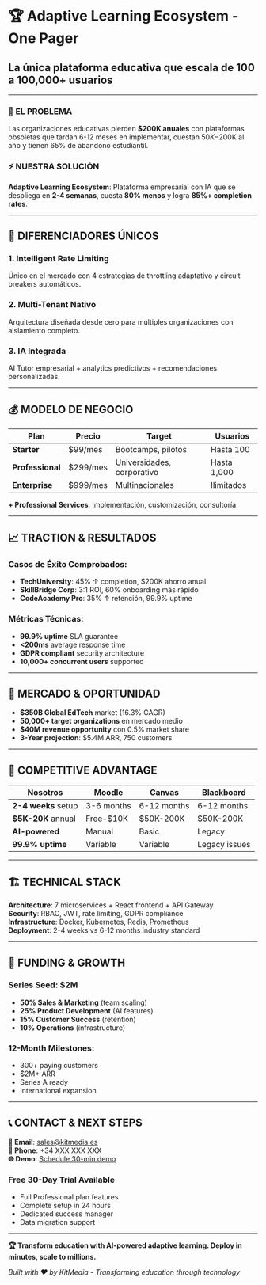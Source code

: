 # 🏆 Adaptive Learning Ecosystem - One Pager

## **La única plataforma educativa que escala de 100 a 100,000+ usuarios**

---

### **🎯 EL PROBLEMA**
Las organizaciones educativas pierden **$200K anuales** con plataformas obsoletas que tardan 6-12 meses en implementar, cuestan $50K-$200K al año y tienen 65% de abandono estudiantil.

### **⚡ NUESTRA SOLUCIÓN**
**Adaptive Learning Ecosystem**: Plataforma empresarial con IA que se despliega en **2-4 semanas**, cuesta **80% menos** y logra **85%+ completion rates**.

---

## **🦄 DIFERENCIADORES ÚNICOS**

### **1. Intelligent Rate Limiting** 
Único en el mercado con 4 estrategias de throttling adaptativo y circuit breakers automáticos.

### **2. Multi-Tenant Nativo**
Arquitectura diseñada desde cero para múltiples organizaciones con aislamiento completo.

### **3. IA Integrada**
AI Tutor empresarial + analytics predictivos + recomendaciones personalizadas.

---

## **💰 MODELO DE NEGOCIO**

| Plan | Precio | Target | Usuarios |
|------|--------|--------|----------|
| **Starter** | $99/mes | Bootcamps, pilotos | Hasta 100 |
| **Professional** | $299/mes | Universidades, corporativo | Hasta 1,000 |
| **Enterprise** | $999/mes | Multinacionales | Ilimitados |

**+ Professional Services**: Implementación, customización, consultoría

---

## **📈 TRACTION & RESULTADOS**

### **Casos de Éxito Comprobados:**
- **TechUniversity**: 45% ↑ completion, $200K ahorro anual
- **SkillBridge Corp**: 3:1 ROI, 60% onboarding más rápido  
- **CodeAcademy Pro**: 35% ↑ retención, 99.9% uptime

### **Métricas Técnicas:**
- **99.9% uptime** SLA guarantee
- **<200ms** average response time
- **GDPR compliant** security architecture
- **10,000+ concurrent users** supported

---

## **🚀 MERCADO & OPORTUNIDAD**

- **$350B Global EdTech** market (16.3% CAGR)
- **50,000+ target organizations** en mercado medio
- **$40M revenue opportunity** con 0.5% market share
- **3-Year projection**: $5.4M ARR, 750 customers

---

## **🎯 COMPETITIVE ADVANTAGE**

| Nosotros | Moodle | Canvas | Blackboard |
|----------|--------|--------|------------|
| **2-4 weeks** setup | 3-6 months | 6-12 months | 6-12 months |
| **$5K-20K** annual | Free-$10K | $50K-200K | $50K-200K |
| **AI-powered** | Manual | Basic | Legacy |
| **99.9% uptime** | Variable | Variable | Legacy issues |

---

## **🏗️ TECHNICAL STACK**

**Architecture**: 7 microservices + React frontend + API Gateway  
**Security**: RBAC, JWT, rate limiting, GDPR compliance  
**Infrastructure**: Docker, Kubernetes, Redis, Prometheus  
**Deployment**: 2-4 weeks vs 6-12 months industry standard  

---

## **💼 FUNDING & GROWTH**

### **Series Seed: $2M**
- **50% Sales & Marketing** (team scaling)
- **25% Product Development** (AI features)
- **15% Customer Success** (retention)
- **10% Operations** (infrastructure)

### **12-Month Milestones:**
- 300+ paying customers
- $2M+ ARR
- Series A ready
- International expansion

---

## **📞 CONTACT & NEXT STEPS**

**📧 Email**: sales@kitmedia.es  
**📱 Phone**: +34 XXX XXX XXX  
**🌐 Demo**: [Schedule 30-min demo](mailto:sales@kitmedia.es?subject=Demo%20Request)

### **Free 30-Day Trial Available**
- Full Professional plan features
- Complete setup in 24 hours
- Dedicated success manager
- Data migration support

---

**🏆 Transform education with AI-powered adaptive learning. Deploy in minutes, scale to millions.**

*Built with ❤️ by KitMedia - Transforming education through technology*